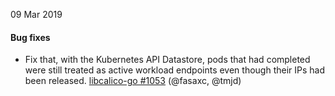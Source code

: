 09 Mar 2019

#### Bug fixes

 - Fix that, with the Kubernetes API Datastore, pods that had completed were still treated as active workload endpoints even though their IPs had been released. [libcalico-go #1053](https://github.com/projectcalico/libcalico-go/pull/1053) (@fasaxc, @tmjd)
